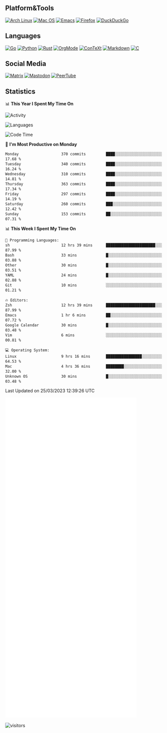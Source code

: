 ## Platform&Tools

[![Arch Linux](https://img.shields.io/badge/ArchLinux-1793D1?logo=arch-linux&logoColor=fff&style=flat-square)](https://archlinux.org/)
[![Mac OS](https://img.shields.io/badge/MacOS-000000?style=flat-square&logo=macos&logoColor=F0F0F0)](https://www.apple.com/macos/)
[![Emacs](https://img.shields.io/badge/Emacs-%237F5AB6.svg?&style=flat-square&logo=gnu-emacs&logoColor=white)](https://www.gnu.org/software/emacs/)
[![Firefox](https://img.shields.io/badge/Firefox-FF7139?style=flat-square&logo=Firefox-Browser&logoColor=white)](https://firefox.com/)
[![DuckDuckGo](https://img.shields.io/badge/DuckDuckGo-DE5833?style=flat-square&logo=DuckDuckGo&logoColor=white)](https://duckduckgo.com/)

## Languages

[![Go](https://img.shields.io/badge/Golang-%2300ADD8.svg?style=flat-square&logo=go&logoColor=white)](https://golang.org/)
[![Python](https://img.shields.io/badge/Python-3670A0?style=flat-square&logo=python&logoColor=ffdd54)](https://www.python.org/)
[![Rust](https://img.shields.io/badge/Rust-%23000000.svg?style=flat-square&logo=rust&logoColor=white)](https://www.rust-lang.org/)
[![OrgMode](https://img.shields.io/badge/OrgMode-%23000000.svg?style=flat-square&logo=org&logoColor=white)](https://orgmode.org/)
[![ConTeXt](https://img.shields.io/badge/ConTeXt-%23008080.svg?style=flat-square&logo=latex&logoColor=white)](https://contextgarden.net/)
[![Markdown](https://img.shields.io/badge/MarkDown-%23000000.svg?style=flat-square&logo=markdown&logoColor=white)](https://daringfireball.net/projects/markdown/)
[![C](https://img.shields.io/badge/C-%2300599C.svg?style=flat-square&logo=c&logoColor=white)](https://www.iso.org/standard/74528.html)

## Social Media
<!--[![Telegram](https://img.shields.io/badge/SteamedFish-2CA5E0?style=social&logo=telegram&logoColor=white)](https://t.me/SteamedFish)-->

[![Matrix](https://img.shields.io/badge/SteamedFish-2CA5E0?style=social&logo=matrix&logoColor=black)](https://matrix.to/#/@i:steamedfish.org)
[![Mastodon](https://img.shields.io/mastodon/follow/109596467238113271?domain=https%3A%2F%2Fmastodon.steamedfish.org%2F&style=social)](https://steamedfish.org/@SteamedFish)
[![PeerTube](https://img.shields.io/badge/PeerTube-23000000.svg?logo=peertube&style=social)](https://peertube.steamedfish.org/)

## Statistics


📊 **This Year I Spent My Time On** 

![Activity](https://wakatime.com/share/@SteamedFish/7529f30a-f1b7-40a4-8d09-e6d855cb7a13.png)

![Languages](https://wakatime.com/share/@SteamedFish/1c5e5366-0e9e-40d8-ac85-d630f61b69c6.svg)

<!--START_SECTION:waka-->
![Code Time](http://img.shields.io/badge/Code%20Time-2%2C372%20hrs%204%20mins-blue)

📅 **I'm Most Productive on Monday** 

```text
Monday                   370 commits         ████░░░░░░░░░░░░░░░░░░░░░   17.68 % 
Tuesday                  340 commits         ████░░░░░░░░░░░░░░░░░░░░░   16.24 % 
Wednesday                310 commits         ████░░░░░░░░░░░░░░░░░░░░░   14.81 % 
Thursday                 363 commits         ████░░░░░░░░░░░░░░░░░░░░░   17.34 % 
Friday                   297 commits         ████░░░░░░░░░░░░░░░░░░░░░   14.19 % 
Saturday                 260 commits         ███░░░░░░░░░░░░░░░░░░░░░░   12.42 % 
Sunday                   153 commits         ██░░░░░░░░░░░░░░░░░░░░░░░   07.31 % 
```


📊 **This Week I Spent My Time On** 

```text
💬 Programming Languages: 
sh                       12 hrs 39 mins      ██████████████████████░░░   87.99 % 
Bash                     33 mins             █░░░░░░░░░░░░░░░░░░░░░░░░   03.88 % 
Other                    30 mins             █░░░░░░░░░░░░░░░░░░░░░░░░   03.51 % 
YAML                     24 mins             █░░░░░░░░░░░░░░░░░░░░░░░░   02.88 % 
Git                      10 mins             ░░░░░░░░░░░░░░░░░░░░░░░░░   01.21 % 

🔥 Editors: 
Zsh                      12 hrs 39 mins      ██████████████████████░░░   87.99 % 
Emacs                    1 hr 6 mins         ██░░░░░░░░░░░░░░░░░░░░░░░   07.72 % 
Google Calendar          30 mins             █░░░░░░░░░░░░░░░░░░░░░░░░   03.48 % 
Vim                      6 mins              ░░░░░░░░░░░░░░░░░░░░░░░░░   00.81 % 

💻 Operating System: 
Linux                    9 hrs 16 mins       ████████████████░░░░░░░░░   64.53 % 
Mac                      4 hrs 36 mins       ████████░░░░░░░░░░░░░░░░░   32.00 % 
Unknown OS               30 mins             █░░░░░░░░░░░░░░░░░░░░░░░░   03.48 % 
```


 Last Updated on 25/03/2023 12:39:26 UTC
<!--END_SECTION:waka-->


![Metrics](https://github.com/SteamedFish/SteamedFish/blob/master/github-metrics.svg)


![visitors](https://visitor-badge.laobi.icu/badge?page_id=SteamedFish.SteamedFish)
